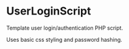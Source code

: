 # UserLoginScript
Template user login/authentication PHP script. 

Uses basic css styling and password hashing.
